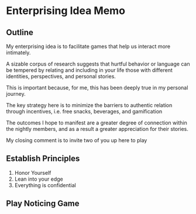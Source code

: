 # Enterprising Idea Memo

## Outline
My enterprising idea is to facilitate games that help us interact more intimately.

A sizable corpus of research suggests that hurtful behavior or language can be
tempered by relating and including in your life those with different
identities, perspectives, and personal stories.

This is important because, for me, this has been deeply true in my personal
journey.

The key strategy here is to minimize the barriers to authentic relation through
incentives, i.e. free snacks, beverages, and gamification

The outcomes I hope to manifest are a greater degree of connection within the
nightly members, and as a result a greater appreciation for their stories.

My closing comment is to invite two of you up here to play

## Establish Principles

1. Honor Yourself
2. Lean into your edge
3. Everything is confidential

## Play Noticing Game
